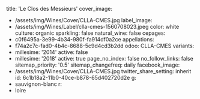 title: 'Le Clos des Messieurs'
cover_image:
  - /assets/img/Wines/Cover/CLLA-CMES.jpg
label_image:
  - /assets/img/Wines/Label/clla-cmes-1560708023.jpeg
color: white
culture: organic
sparkling: false
natural_wine: false
cepages:
  - c0f6495a-3e99-4b34-980f-fa914df0a2ce
appellations:
  - f74a2c7c-fad0-4b4c-8688-5c9d4cd3b2dd
odoo: CLLA-CMES
variants:
  -
    millesime: '2014'
    active: false
  -
    millesime: '2018'
    active: true
page_no_index: false
no_follow_links: false
sitemap_priority: '0.5'
sitemap_changefreq: daily
facebook_image:
  - /assets/img/Wines/Cover/CLLA-CMES.jpg
twitter_share_setting: inherit
id: 6c1b18a2-11b0-40ce-b878-65d402720d2e
g:
  - sauvignon-blanc
r:
  - loire

